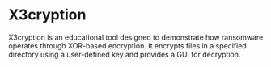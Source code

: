 # X3cryption
 X3cryption is an educational tool designed to demonstrate how ransomware operates through XOR-based encryption. It encrypts files in a specified directory using a user-defined key and provides a GUI for decryption.
